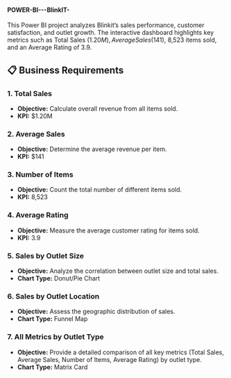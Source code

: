 #### POWER-BI---BlinkIT-
This Power BI project analyzes Blinkit’s sales performance, customer satisfaction, and outlet growth. The interactive dashboard highlights key metrics such as Total Sales ($1.20M), Average Sales ($141), 8,523 items sold, and an Average Rating of 3.9.

## 📋 Business Requirements  

### 1. **Total Sales**  
- **Objective:** Calculate overall revenue from all items sold.  
- **KPI:** $1.20M  

### 2. **Average Sales**  
- **Objective:** Determine the average revenue per item.  
- **KPI:** $141  

### 3. **Number of Items**  
- **Objective:** Count the total number of different items sold.  
- **KPI:** 8,523  

### 4. **Average Rating**  
- **Objective:** Measure the average customer rating for items sold.  
- **KPI:** 3.9  

### 5. **Sales by Outlet Size**  
- **Objective:** Analyze the correlation between outlet size and total sales.  
- **Chart Type:** Donut/Pie Chart  

### 6. **Sales by Outlet Location**  
- **Objective:** Assess the geographic distribution of sales.  
- **Chart Type:** Funnel Map  

### 7. **All Metrics by Outlet Type**  
- **Objective:** Provide a detailed comparison of all key metrics (Total Sales, Average Sales, Number of Items, Average Rating) by outlet type.  
- **Chart Type:** Matrix Card  
